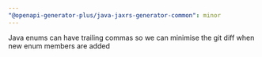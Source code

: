 ```yaml
---
"@openapi-generator-plus/java-jaxrs-generator-common": minor
---
```


Java enums can have trailing commas so we can minimise the git diff when new enum members are added
